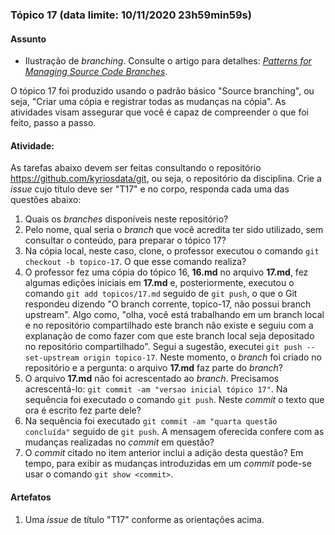 ### Tópico 17 (data limite: **10/11/2020 23h59min59s**)

#### Assunto

- Ilustração de _branching_. Consulte o artigo para detalhes: [_Patterns for Managing Source Code Branches_](https://martinfowler.com/articles/branching-patterns.html).

O tópico 17 foi produzido usando o padrão básico "Source branching", ou seja, "Criar uma cópia e registrar todas as mudanças na cópia". As atividades visam
assegurar que você é capaz de compreender o que foi feito, passo a passo.

#### Atividade:

As tarefas abaixo devem ser feitas consultando o repositório https://github.com/kyriosdata/git, ou seja, o repositório da disciplina. Crie a _issue_ cujo
título deve ser "T17" e no corpo, responda cada uma das questões abaixo:

1. Quais os _branches_ disponíveis neste repositório?
1. Pelo nome, qual seria o _branch_ que você acredita ter sido utilizado, sem consultar o conteúdo, para preparar o tópico 17?
1. Na cópia local, neste caso, clone, o professor executou o comando `git checkout -b topico-17`. O que esse comando realiza?
1. O professor fez uma cópia do tópico 16, **16.md** no arquivo **17.md**,
   fez algumas edições iniciais em **17.md** e, posteriormente, executou o comando `git add topicos/17.md` seguido de `git push`, o que o Git respondeu dizendo "O branch corrente, topico-17, não possui branch upstream". Algo como, "olha, você está trabalhando em um branch local e no repositório compartilhado este branch não existe e seguiu com a explanação de como fazer com que este
   branch local seja depositado no repositório compartilhado". Segui a sugestão, executei `git push --set-upstream origin topico-17`. Neste momento, o _branch_ foi criado no repositório e a pergunta: o arquivo **17.md** faz parte do _branch_?
1. O arquivo **17.md** não foi acrescentado ao _branch_. Precisamos acrescentá-lo: `git commit -am "versao inicial tópico 17"`. Na sequência foi executado o comando `git push`. Neste _commit_ o texto que ora é escrito fez parte dele?
1. Na sequência foi executado `git commit -am "quarta questão concluída"` seguido de `git push`. A mensagem oferecida confere com as mudanças realizadas no _commit_ em questão?
1. O _commit_ citado no item anterior inclui a adição desta questão? Em tempo, para exibir as mudanças introduzidas em um _commit_ pode-se usar o comando `git show <commit>`.

#### Artefatos

1. Uma _issue_ de título "T17" conforme as orientações acima.

